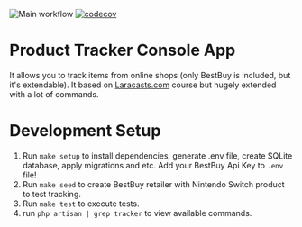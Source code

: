 ![Main workflow](https://github.com/InfluxOW/StockTrackerConsoleApp/workflows/Main%20workflow/badge.svg)
[![codecov](https://codecov.io/gh/InfluxOW/StockTrackerConsoleApp/branch/master/graph/badge.svg)](https://codecov.io/gh/InfluxOW/StockTrackerConsoleApp)

# Product Tracker Console App
It allows you to track items from online shops (only BestBuy is included, but it's extendable).
It based on [Laracasts.com](https://laracasts.com/series/build-a-stock-tracker-app) course but hugely extended with a lot of commands.

# Development Setup
1. Run `make setup` to install dependencies, generate .env file, create SQLite database, apply migrations and etc.
Add your BestBuy Api Key to `.env` file!
2. Run `make seed` to create BestBuy retailer with Nintendo Switch product to test tracking.
3. Run `make test` to execute tests.
4. run `php artisan | grep tracker` to view available commands.
